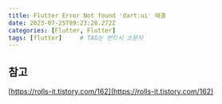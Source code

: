```yaml
---
title: Flutter Error Not found 'dart:ui' 해결
date: 2023-07-25T09:23:28.272Z
categories: [Flutter, Flutter]
tags: [flutter]		# TAG는 반드시 소문자
---
```


## 참고  
[https://rolls-it.tistory.com/162](https://rolls-it.tistory.com/162)